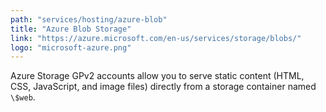 ```yaml
---
path: "services/hosting/azure-blob"
title: "Azure Blob Storage"
link: "https://azure.microsoft.com/en-us/services/storage/blobs/"
logo: "microsoft-azure.png"
---
```


Azure Storage GPv2 accounts allow you to serve static content (HTML, CSS, JavaScript, and image files) directly from a storage container named `\$web`.
